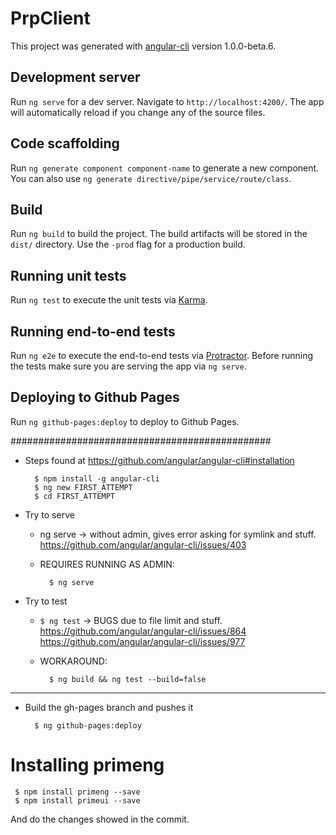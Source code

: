 # PrpClient

This project was generated with [angular-cli](https://github.com/angular/angular-cli) version 1.0.0-beta.6.

## Development server
Run `ng serve` for a dev server. Navigate to `http://localhost:4200/`. The app will automatically reload if you change any of the source files.

## Code scaffolding

Run `ng generate component component-name` to generate a new component. You can also use `ng generate directive/pipe/service/route/class`.

## Build

Run `ng build` to build the project. The build artifacts will be stored in the `dist/` directory. Use the `-prod` flag for a production build.

## Running unit tests

Run `ng test` to execute the unit tests via [Karma](https://karma-runner.github.io).

## Running end-to-end tests

Run `ng e2e` to execute the end-to-end tests via [Protractor](http://www.protractortest.org/). 
Before running the tests make sure you are serving the app via `ng serve`.

## Deploying to Github Pages

Run `ng github-pages:deploy` to deploy to Github Pages.

###############################################

- Steps found at https://github.com/angular/angular-cli#installation

        $ npm install -g angular-cli
        $ ng new FIRST_ATTEMPT
        $ cd FIRST_ATTEMPT

- Try to serve
  - ng serve -> without admin, gives error asking for symlink and stuff. https://github.com/angular/angular-cli/issues/403
  - REQUIRES RUNNING AS ADMIN:
  
          $ ng serve

- Try to test
  - `$ ng test` -> BUGS due to file limit and stuff. https://github.com/angular/angular-cli/issues/864 https://github.com/angular/angular-cli/issues/977
  - WORKAROUND:

          $ ng build && ng test --build=false

---
- Build the gh-pages branch and pushes it

        $ ng github-pages:deploy

# Installing primeng


     $ npm install primeng --save
     $ npm install primeui --save

And do the changes showed in the commit.
